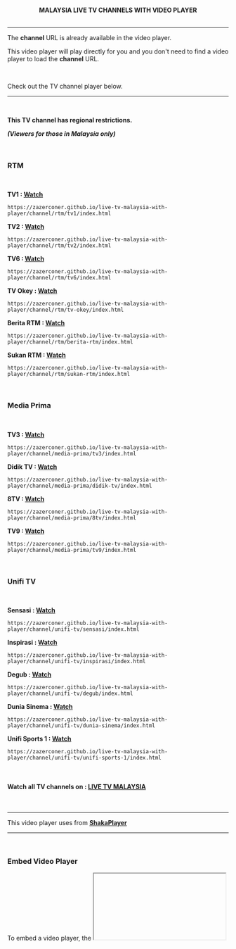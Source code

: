 <br>

<div align="center"><strong>MALAYSIA LIVE TV CHANNELS WITH VIDEO PLAYER</strong></div>

<br>
<hr>

The **channel** URL is already available in the video player.

This video player will play directly for you and you don't need to find a video player to load the **channel** URL.

<br>

Check out the TV channel player below.

<hr>
<br>

**This TV channel has regional restrictions.**

**_(Viewers for those in Malaysia only)_**

<br>

### RTM

<br>

**TV1 : [Watch](https://zazerconer.github.io/live-tv-malaysia-with-player/channel/rtm/tv1/index.html)**

```url
https://zazerconer.github.io/live-tv-malaysia-with-player/channel/rtm/tv1/index.html
```

**TV2 : [Watch](https://zazerconer.github.io/live-tv-malaysia-with-player/channel/rtm/tv2/index.html)**

```url
https://zazerconer.github.io/live-tv-malaysia-with-player/channel/rtm/tv2/index.html
```

**TV6 : [Watch](https://zazerconer.github.io/live-tv-malaysia-with-player/channel/rtm/tv6/index.html)**

```url
https://zazerconer.github.io/live-tv-malaysia-with-player/channel/rtm/tv6/index.html
```

**TV Okey : [Watch](https://zazerconer.github.io/live-tv-malaysia-with-player/channel/rtm/tv-okey/index.html)**

```url
https://zazerconer.github.io/live-tv-malaysia-with-player/channel/rtm/tv-okey/index.html
```

**Berita RTM : [Watch](https://zazerconer.github.io/live-tv-malaysia-with-player/channel/rtm/berita-rtm/index.html)**

```url
https://zazerconer.github.io/live-tv-malaysia-with-player/channel/rtm/berita-rtm/index.html
```

**Sukan RTM : [Watch](https://zazerconer.github.io/live-tv-malaysia-with-player/channel/rtm/sukan-rtm/index.html)**

```url
https://zazerconer.github.io/live-tv-malaysia-with-player/channel/rtm/sukan-rtm/index.html
```

<br>

### Media Prima

<br>

**TV3 : [Watch](https://zazerconer.github.io/live-tv-malaysia-with-player/channel/media-prima/tv3/index.html)**

```url
https://zazerconer.github.io/live-tv-malaysia-with-player/channel/media-prima/tv3/index.html
```

**Didik TV : [Watch](https://zazerconer.github.io/live-tv-malaysia-with-player/channel/media-prima/didik-tv/index.html)**

```url
https://zazerconer.github.io/live-tv-malaysia-with-player/channel/media-prima/didik-tv/index.html
```

**8TV : [Watch](https://zazerconer.github.io/live-tv-malaysia-with-player/channel/media-prima/8tv/index.html)**

```url
https://zazerconer.github.io/live-tv-malaysia-with-player/channel/media-prima/8tv/index.html
```

**TV9 : [Watch](https://zazerconer.github.io/live-tv-malaysia-with-player/channel/media-prima/tv9/index.html)**

```url
https://zazerconer.github.io/live-tv-malaysia-with-player/channel/media-prima/tv9/index.html
```

<br>

### Unifi TV

<br>

**Sensasi : [Watch](https://zazerconer.github.io/live-tv-malaysia-with-player/channel/unifi-tv/sensasi/index.html)**

```url
https://zazerconer.github.io/live-tv-malaysia-with-player/channel/unifi-tv/sensasi/index.html
```

**Inspirasi : [Watch](https://zazerconer.github.io/live-tv-malaysia-with-player/channel/unifi-tv/inspirasi/index.html)**

```url
https://zazerconer.github.io/live-tv-malaysia-with-player/channel/unifi-tv/inspirasi/index.html
```

**Degub : [Watch](https://zazerconer.github.io/live-tv-malaysia-with-player/channel/unifi-tv/degub/index.html)**

```url
https://zazerconer.github.io/live-tv-malaysia-with-player/channel/unifi-tv/degub/index.html
```

**Dunia Sinema : [Watch](https://zazerconer.github.io/live-tv-malaysia-with-player/channel/unifi-tv/dunia-sinema/index.html)**

```url
https://zazerconer.github.io/live-tv-malaysia-with-player/channel/unifi-tv/dunia-sinema/index.html
```

**Unifi Sports 1 : [Watch](https://zazerconer.github.io/live-tv-malaysia-with-player/channel/unifi-tv/unifi-sports-1/index.html)**

```url
https://zazerconer.github.io/live-tv-malaysia-with-player/channel/unifi-tv/unifi-sports-1/index.html
```

<br>

#### Watch all TV channels on : [LIVE TV MALAYSIA](https://zazerconer.github.io/live-tv-malaysia-with-player/tv-channel)

<br>
<hr>

This video player uses from **[ShakaPlayer](https://github.com/shaka-project/shaka-player)**

<hr>
<br>

### Embed Video Player

To embed a video player, the <code><iframe></code> embedder is not used, due to **media access** issues in blocked documents and does not allow the use of **_Shaka Player_** in <code><iframe></code>.

<hr>

**How to solve this problem?**

This method uses _JavaScript_ <code>load()</code>

Load the player **_URL_** into the `<div>` tag element.

- Example code below.

<br>

To make this easier, use **_JQuery_** to load the player.

```js
$(element).load("http://url");
```

<br>

#### There are 2 ways to load the player

<br>

**1. Load player in single page _(Autoload)_.**

```html
<div id="player"></div>
```

```js
$("#player").load("http://url");
```
<br>

- **Full Code**
<details><summary>Expand</summary>
  
<br>

```html
<!DOCTYPE html>
<html>
<head>
<title>Load player in single page</title>

<script src="https://cdnjs.cloudflare.com/ajax/libs/jquery/3.6.4/jquery.min.js"></script>

</head>
<body>

  <!-- Load the video player -->
  <div id="load-player"></div>

<script>
 $(document).ready(function () {
   // Get the id in the <div> tag.
   const url = $("#load-player");

   // Load the url player.
   $(url).load("http://url");
  // It is recommended to create a single page to use this method.
 });
</script>

</body>
</html>
```
</details>

<br><br>

**2. Load player with ```<button>``` _(Manual load)_.**

```html
<div id="player"></div>  
  
<button>Load</button>
```

```js
$(document).ready(function () {
  const url = $("#player");

  $("button").on("click", function (event) {
    event.preventDefault();
    $(url).load("http://url");
  });
});
```
<br>
  
- **Full code**
<details><summary>Expand</summary>

<br>
  
_Play button with Close button + Style CSS_

<br>
  
```html
<!DOCTYPE html>
<html>
<head>
<title>Load player with button</title>

<script src="https://cdnjs.cloudflare.com/ajax/libs/jquery/3.6.4/jquery.min.js"></script>
  
<style>
#btn {
   position: absolute;
   top: 50%;
   left: 50%;
   transform: translate(-50%, -50%);
   color: #fff;
   font-size: xx-large;
   font-weight: 500;
   background: #1565c0;
   padding: 10px 18px;
   border: 0;
   outline: none;
   border-radius: 5px;
}
#btn:hover {
   opacity: 0.7;
}
#close {
   display: none;
   position: fixed;
   top: 5rem;
   right: 2rem;
   color: #fff;
   font-size: medium;
   font-weight: 500;
   background: #333;
   padding: 5px 10px;
   border: 0;
   outline: none;
   border-radius: 4px;
   z-index: 200;
}
</style>

</head>
<body>

  <!-- Load the video player -->
  <div id="load-player" style="display:none"></div>
  
  <!-- Play button -->
  <button id="btn">PLAY</button>
  
  <!-- Close button -->
  <button id="close">CLOSE</button>
  
<script>
  $(document).ready(function () {
   // Get the id in the <div> tag.
   const url = $("#load-player");

   // Hide the video first to prevent the video from
   // showing on the screen before the player loads.
   $("video").hide();

   // Click on the play button.
   $("#btn").on("click", function (event) {
      event.preventDefault();
      // Load the url player.
      $(url).load("http://url");
      $("#load-player").show();
      // Set the html/body overflow to hidden after the player is displayed.
      $("html,body").css("overflow", "hidden");
      // Show/hide elements.
      $("video").show();
      $("#btn").hide();
      // Show close button and play video after 1000ms (1s).
      setTimeout(function () {
         $("#close").show();
         $("video").trigger("play");
      }, 1000);
   });

   // Click the close button.
   $("#close").on("click", function () {
      // Reload the page to remove the url from (load player).
      // It will hide the player.
      $(window).attr("location", window.location.pathname);
   });
 });
</script>
  
</body>
</html>
```
<br>

**[DEMO](https://zazerconer.github.io/live-tv-malaysia-with-player/demo/load-player-with-button/index.html)**
</details>

<br><br>
